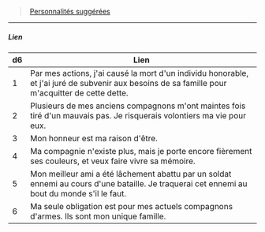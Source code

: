 ﻿---
!PersonalityLinkItem
Table: >+
  |d6|Lien|

  |---|---|

  |1|Par mes actions, j'ai causé la mort d'un <!--br-->individu honorable, et j'ai juré de subvenir aux <!--br-->besoins de sa famille pour m'acquitter de cette <!--br-->dette.|

  |2|Plusieurs de mes anciens compagnons <!--br-->m'ont maintes fois tiré d'un mauvais pas. Je <!--br-->risquerais volontiers ma vie pour eux.|

  |3|Mon honneur est ma raison d'être.|

  |4|Ma compagnie n'existe plus, mais je porte <!--br-->encore fièrement ses couleurs, et veux faire <!--br-->vivre sa mémoire.|

  |5|Mon meilleur ami a été lâchement abattu par <!--br-->un soldat ennemi au cours d'une bataille. Je <!--br-->traquerai cet ennemi au bout du monde s'il le <!--br-->faut.|

  |6|Ma seule obligation est pour mes actuels <!--br-->compagnons d'armes. Ils sont mon unique <!--br-->famille.|

Id: background_militaire_hd.md#lien
ParentLink: background_militaire_hd.md#personnalités-suggérées
Name: Lien
ParentName: Personnalités suggérées
NameLevel: 5
Attributes: {}
---
> [Personnalités suggérées](hd_background_militaire_personnalites_suggerees.md)

---

##### Lien

|d6|Lien|
|---|---|
|1|Par mes actions, j'ai causé la mort d'un individu honorable, et j'ai juré de subvenir aux besoins de sa famille pour m'acquitter de cette dette.|
|2|Plusieurs de mes anciens compagnons m'ont maintes fois tiré d'un mauvais pas. Je risquerais volontiers ma vie pour eux.|
|3|Mon honneur est ma raison d'être.|
|4|Ma compagnie n'existe plus, mais je porte encore fièrement ses couleurs, et veux faire vivre sa mémoire.|
|5|Mon meilleur ami a été lâchement abattu par un soldat ennemi au cours d'une bataille. Je traquerai cet ennemi au bout du monde s'il le faut.|
|6|Ma seule obligation est pour mes actuels compagnons d'armes. Ils sont mon unique famille.|

